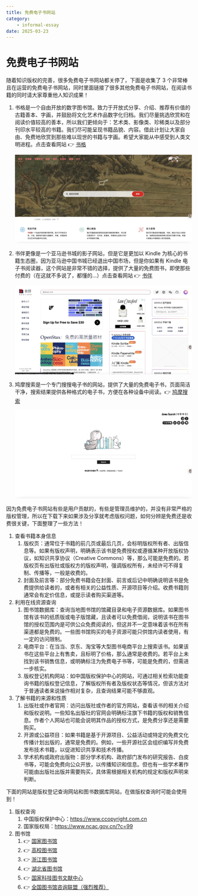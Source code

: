 ```yaml
---
title: 免费电子书网站
category: 
    - informal-essay
date: 2025-03-23
---
```


# 免费电子书网站

随着知识版权的完善，很多免费电子书网站都关停了，下面是收集了 3 个非常棒且在运营的免费电子书网站，同时里面链接了很多其他免费电子书网站，在阅读书籍的同时请大家尊重他人知识成果！

1. 书格是一个自由开放的数字图书馆。致力于开放式分享、介绍、推荐有价值的古籍善本、字画，并鼓励将文化艺术作品数字化归档。我们尽量挑选欣赏和在阅读价值较高的善本，所以我们更倾向于：艺术类、影像类、珍稀类以及部分刊印水平较高的书籍。我们尽可能呈现书籍品貌、内容。借此计划让大家自由、免费地欣赏到那些难以现世的书籍与字画。希望大家能从中感受到人类文明进程。点击查看网站 :point_right: [书格](https://www.shuge.org/)

    ![书格首页截图](shuge-index-screen.png)

2. 书伴更像是一个亚马逊书城的影子网站，但是它是更加以 Kindle 为核心的书籍生态圈，因为亚马逊中国书城已经退出中国市场，但是你如果有 Kindle 电子书阅读器，这个网站是非常不错的选择，提供了大量的免费图书，即使那些付费的（在这就不多说了，都懂的...）点击查看网站 :point_right: [书伴](https://bookfere.com/)

    ![书伴首页截图](shuban-index-screen.png)

3. 鸠摩搜索是一个专门搜搜电子书的网站，提供了大量的免费电子书，页面简洁干净，搜索结果提供各种格式的电子书，方便在各种设备中阅读。:point_right: [鸠摩搜索](https://www.jiumodiary.com/)

    ![鸠摩搜索首页截图](jiumosousuo-index-screen.png)

因为免费电子书网站有些是用户贡献的，有些是管理员维护的，并没有非常严格的版权管理，所以在下载下来如果涉及分享就考虑版权问题，如何分辨是免费还是收费很关键，下面整理了一些方法！

1. 查看书籍本身信息
    1. 版权页：通常位于书籍的前几页或最后几页，会标明版权所有者、出版信息等。如果有版权声明，明确表示该书是免费授权或遵循某种开放版权协议，如知识共享协议（Creative Commons）等，那么可能是免费的。若版权页有出版社或版权方的版权声明，强调版权所有，未经许可不得复制、传播等，一般是收费的。
    2. 封面及前言等：部分免费书籍会在封面、前言或后记中明确说明该书是免费提供给读者的，或者有相关的公益性质、开源项目等介绍。收费书籍则通常会有定价信息，或提示读者购买渠道等。
2. 利用在线资源查询
    1. 图书馆数据库：查询当地图书馆的馆藏目录和电子资源数据库。如果图书馆有该书的纸质版或电子版馆藏，且读者可以免费借阅，说明该书在图书馆的授权范围内是可供公众免费阅读的，但这并不一定意味着该书在所有渠道都是免费的。一些图书馆购买的电子资源可能只供馆内读者使用，有一定的访问限制。
    2. 电商平台：在当当、京东、淘宝等大型图书电商平台上搜索该书。如果该书在这些平台上有售卖，且标明了价格，那么通常是收费的。若平台上未找到该书销售信息，或明确标注为免费电子书等，可能是免费的，但需进一步核实。
    3. 版权登记机构网站：如中国版权保护中心的网站，可通过相关检索功能查询书籍的版权登记信息，了解版权所有者及版权状态等情况，但该方法对于普通读者来说操作相对复杂，且查询结果可能不够直观。
3. 了解书籍的来源和性质
    1. 出版社或作者官网：访问出版社或作者的官方网站，查看该书的相关介绍和版权说明。一些知名出版社的官网会明确标注旗下书籍的版权和销售信息。作者个人网站也可能会说明其作品的授权方式，是免费分享还是需要购买。
    2. 开源或公益项目：如果书籍是基于开源项目、公益活动或特定的免费文化传播计划出版的，通常是免费的。例如，一些开源社区会组织编写并免费发布技术书籍，以促进知识共享和技术传播。
    3. 学术机构或政府出版物：部分学术机构、政府部门发布的研究报告、白皮书等，可能会免费向公众开放，以传播知识和信息。但也有一些学术著作可能由出版社出版并需要购买，具体需根据相关机构的规定和版权声明来判断。

下面的网站是版权登记查询网站和图书数据库网站，在做版权查询时可能会使用到！

1. 版权查询
    1. 中国版权保护中心：https://www.ccopyright.com.cn
    2. 国家版权局：https://www.ncac.gov.cn/?c=99	
2. 图书馆
    1. :point_right: [国家图书馆](https://www.nlc.cn/)
    2. :point_right: [高校图书馆](http://www.calis.edu.cn/)
    3. :point_right: [浙江图书馆](https://www.zjlib.cn/)
    4. :point_right: [湖北省图书馆](https://www.library.hb.cn/)
    5. :point_right: [国家科技图书文献中心](https://www.nstl.gov.cn/)
    6. :point_right: [全国图书馆咨询联盟（强烈推荐）](http://www.ucdrs.superlib.net/)